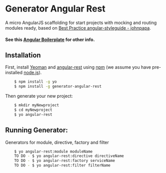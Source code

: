# Generator Angular Rest
A micro AngularJS scaffolding for start projects with mocking and routing modules ready,
based on [Best Practice angular-styleguide - johnpapa](https://github.com/johnpapa/angular-styleguide).

#### See this [Angular Boilerplate](https://github.com/damianopetrungaro/angular-boilerplate) for other info.

## Installation

First, install
[Yeoman](http://yeoman.io) and
[angular-rest](https://www.npmjs.com/package/generator-angular-rest) using [npm](https://www.npmjs.com/) (we assume you have pre-installed [node.js](https://nodejs.org/)).

```sh
    $ npm install -g yo
    $ npm install -g generator-angular-rest
```

Then generate your new project:

```sh
    $ mkdir myNewproject
    $ cd myNewproject
    $ yo angular-rest
```

## Running Generator:

Generators for module, directive, factory and filter

```sh
	$ yo angular-rest:module moduleName
	TO DO - $ yo angular-rest:directive directiveName
	TO DO - $ yo angular-rest:factory serviceName
	TO DO - $ yo angular-rest:filter filterName

```
